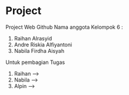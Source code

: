 # Project
Project Web Github
Nama anggota Kelompok 6 :
1. Raihan Alrasyid
2. Andre Riskia Alfiyantoni
3. Nabila Firdha Aisyah

Untuk pembagian Tugas
1. Raihan -->
2. Nabila -->
3. Alpin -->
